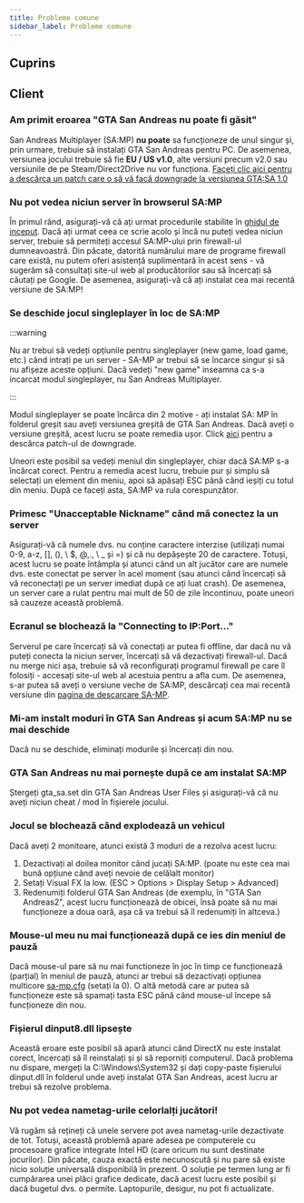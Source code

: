 ```yaml
---
title: Probleme comune
sidebar_label: Probleme comune
---
```


## Cuprins

## Client

### Am primit eroarea "GTA San Andreas nu poate fi găsit"

San Andreas Multiplayer (SA:MP) **nu poate** sa funcționeze de unul singur și, prin urmare, trebuie să instalați GTA San Andreas pentru PC. De asemenea, versiunea jocului trebuie să fie **EU / US v1.0**, alte versiuni precum v2.0 sau versiunile de pe Steam/Direct2Drive nu vor funcționa. [Faceți clic aici pentru a descărca un patch care o să vă facă downgrade la versiunea GTA:SA 1.0](https://www.gamefront.com/games/grand-theft-auto-san-andreas/file/gta-sa-downgrader-patch)

### Nu pot vedea niciun server în browserul SA:MP

În primul rând, asigurați-vă că ați urmat procedurile stabilite în [ghidul de inceput](https://sampwiki.blast.hk/wiki/Getting_Started). Dacă ați urmat ceea ce scrie acolo și încă nu puteți vedea niciun server, trebuie să permiteți accesul SA:MP-ului prin firewall-ul dumneavoastră. Din păcate, datorită numărului mare de programe firewall care există, nu putem oferi asistență suplimentară în acest sens - vă sugerăm să consultați site-ul web al producătorilor sau să încercați să căutați pe Google. De asemenea, asigurați-vă că ați instalat cea mai recentă versiune de SA:MP!

### Se deschide jocul singleplayer în loc de SA:MP

:::warning

Nu ar trebui să vedeți opțiunile pentru singleplayer (new game, load game, etc.) când intrați pe un server - SA-MP ar trebui să se încarce singur și să nu afișeze aceste opțiuni. Dacă vedeți "new game" inseamna ca s-a incarcat modul singleplayer, nu San Andreas Multiplayer.

:::

Modul singleplayer se poate încărca din 2 motive - ați instalat SA: MP în folderul greșit sau aveți versiunea greșită de GTA San Andreas. Dacă aveți o versiune greșită, acest lucru se poate remedia ușor. Click [aici](https://www.gamefront.com/games/grand-theft-auto-san-andreas/file/gta-sa-downgrader-patch) pentru a descărca patch-ul de downgrade.

Uneori este posibil sa vedeți meniul din singleplayer, chiar dacă SA:MP s-a încărcat corect. Pentru a remedia acest lucru, trebuie pur și simplu să selectați un element din meniu, apoi să apăsați ESC până când ieșiți cu totul din meniu. După ce faceți asta, SA:MP va rula corespunzător.

### Primesc "Unacceptable Nickname" când mă conectez la un server

Asigurați-vă că numele dvs. nu conține caractere interzise (utilizați numai 0-9, a-z, \[\], (), \ \$, @,., \ \_ și =) și că nu depășește 20 de caractere. Totuși, acest lucru se poate întâmpla și atunci când un alt jucător care are numele dvs. este conectat pe server în acel moment (sau atunci când încercați să vă reconectați pe un server imediat după ce ați luat crash). De asemenea, un server care a rulat pentru mai mult de 50 de zile încontinuu, poate uneori să cauzeze această problemă.

### Ecranul se blochează la "Connecting to IP:Port..."

Serverul pe care încercați să vă conectați ar putea fi offline, dar dacă nu vă puteți conecta la niciun server, încercați să vă dezactivați firewall-ul. Dacă nu merge nici așa, trebuie să vă reconfigurați programul firewall pe care îl folosiți - accesați site-ul web al acestuia pentru a afla cum. De asemenea, s-ar putea să aveți o versiune veche de SA:MP, descărcați cea mai recentă versiune din [pagina de descarcare SA-MP](https://sa-mp.mp/downloads/).

### Mi-am instalt moduri în GTA San Andreas și acum SA:MP nu se mai deschide

Dacă nu se deschide, eliminați modurile și încercați din nou.

### GTA San Andreas nu mai pornește după ce am instalat SA:MP

Ștergeți gta_sa.set din GTA San Andreas User Files și asigurați-vă că nu aveți niciun cheat / mod în fișierele jocului.

### Jocul se blochează când explodează un vehicul

Dacă aveți 2 monitoare, atunci există 3 moduri de a rezolva acest lucru:

1. Dezactivați al doilea monitor când jucați SA:MP. (poate nu este cea mai bună opțiune când aveți nevoie de celălalt monitor)
2. Setați Visual FX la low. (ESC > Options > Display Setup > Advanced)
3. Redenumiți folderul GTA San Andreas (de exemplu, în "GTA San Andreas2", acest lucru funcționează de obicei, însă poate să nu mai funcționeze a doua oară, așa că va trebui să îl redenumiți în altceva.)

### Mouse-ul meu nu mai funcționează după ce ies din meniul de pauză

Dacă mouse-ul pare să nu mai functioneze în joc în timp ce funcționează (parțial) în meniul de pauză, atunci ar trebui să dezactivați opțiunea multicore [sa-mp.cfg](ClientCommands#file-sa-mpcfg "sa-mp.cfg") (setați la 0). O altă metodă care ar putea să funcționeze este să spamați tasta ESC până când mouse-ul începe să funcționeze din nou.

### Fișierul dinput8.dll lipsește

Această eroare este posibil să apară atunci când DirectX nu este instalat corect, încercați să îl reinstalați și și să reporniți computerul. Dacă problema nu dispare, mergeți la C:\\Windows\\System32 și dați copy-paste fișierului dinput.dll în folderul unde aveți instalat GTA San Andreas, acest lucru ar trebui să rezolve problema.

### Nu pot vedea nametag-urile celorlalți jucători!

Vă rugăm să rețineți că unele servere pot avea nametag-urile dezactivate de tot. Totuși, această problemă apare adesea pe computerele cu procesoare grafice integrate Intel HD (care oricum nu sunt destinate jocurilor). Din păcate, cauza exactă este necunoscută și nu pare să existe nicio soluție universală disponibilă în prezent. O soluție pe termen lung ar fi cumpărarea unei plăci grafice dedicate, dacă acest lucru este posibil și dacă bugetul dvs. o permite. Laptopurile, desigur, nu pot fi actualizate.
